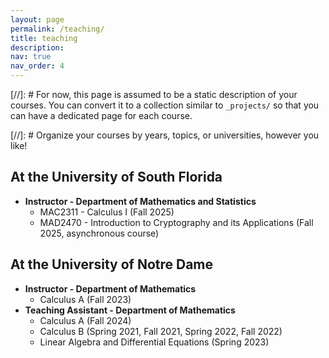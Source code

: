 ```yaml
---
layout: page
permalink: /teaching/
title: teaching
description: 
nav: true
nav_order: 4
---
```


[//]: # For now, this page is assumed to be a static description of your courses. You can convert it to a collection similar to `_projects/` so that you can have a dedicated page for each course.

[//]: # Organize your courses by years, topics, or universities, however you like!

## At the University of South Florida

- **Instructor - Department of Mathematics and Statistics**
  + MAC2311 - Calculus I (Fall 2025)
  + MAD2470 - Introduction to Cryptography and its Applications (Fall 2025, asynchronous course)

## At the University of Notre Dame

- **Instructor - Department of Mathematics**
  + Calculus A (Fall 2023)
- **Teaching Assistant - Department of Mathematics**
  + Calculus A (Fall 2024)
  + Calculus B (Spring 2021, Fall 2021, Spring 2022, Fall 2022)
  + Linear Algebra and Differential Equations (Spring 2023)
